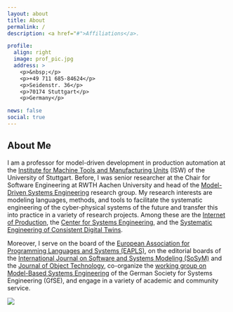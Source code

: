 ```yaml
---
layout: about
title: About
permalink: /
description: <a href="#">Affiliations</a>. 

profile:
  align: right
  image: prof_pic.jpg
  address: >
    <p>&nbsp;</p>
    <p>+49 711 685-84624</p>
    <p>Seidenstr. 36</p>
    <p>70174 Stuttgart</p>
    <p>Germany</p>

news: false
social: true
---
```


## About Me

I am a professor for model-driven development in production automation at the [Institute for Machine Tools and Manufacturing Units](https://www.isw.uni-stuttgart.de/en/) (ISW) of the University of Stuttgart. Before, I was senior researcher at the Chair for Software Engineering at RWTH Aachen University and head of the [Model-Driven Systems Engineering](https://www.se-rwth.de/teams/mdse/) research group. 
My research interests are modeling languages, methods, and tools to facilitate the systematic engineering of the cyber-physical systems of the future and transfer this into practice in a variety of research projects. 
Among these are the [Internet of Production](https://www.iop.rwth-aachen.de/cms/~gpfz/Produktionstechnik/?lidx=1), the [Center for Systems Engineering](https://cse.rwth-campus.com/), and the [Systematic Engineering of Consistent Digital Twins](https://www.rwth-aachen.de/go/id/vuc/lidx/1).

Moreover, I serve on the board of the [European Association for Programming Languages and Systems (EAPLS)](https://eapls.org/), on the editorial boards of the [International Journal on Software and Systems Modeling (SoSyM)](https://sosym.org/) and the [Journal of Object Technology](http://www.jot.fm/), co-organize the [working group on Model-Based Systems Engineering](https://www.gfse.de/arbeitsgruppen.html#tab2-mbse) of the German Society for Systems Engineering (GfSE), and engage in a variety of academic and community service.

<a href="http://www.sosym.org/" target="_blank">
<img src="http://www.sosym.org/banner/sosymed.jpg">
</a> 